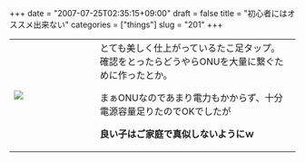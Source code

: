 +++
date = "2007-07-25T02:35:15+09:00"
draft = false
title = "初心者にはオススメ出来ない"
categories = ["things"]
slug = "201"
+++

<table width="100%">
<tr>
<td valign="middle" style="width: 30%"><img border="0" src="https://keruru.net/images/46a63852d0354-" /></td>
<td valign="middle" style="width: 70%">とても美しく仕上がっているたこ足タップ。
確認をとったらどうやらONUを大量に繋ぐために作ったとか。

まぁONUなのであまり電力もかからず、十分電源容量足りたのでOKでしたが

<strong>良い子はご家庭で真似しないようにｗ</strong></td>
</tr>
</table>
